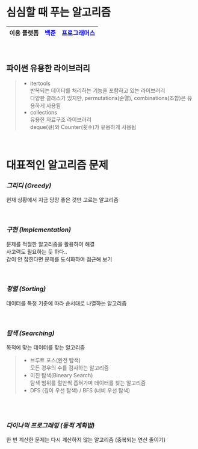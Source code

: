 # 심심할 때 푸는 알고리즘

| 이용 플랫폼  |<span style="color:blue">백준</span>| <span style="color:blue">프로그래머스</span> |
| ------ | ------------ | ----------- |
<br />

## 파이썬 유용한 라이브러리
> * itertools <br />
반복되는 데이터를 처리하는 기능을 포함하고 있는 라이브러리 <br />
다양한 클래스가 있지만, permutations(순열), combinations(조합)은 유용하게 사용됨
> * collections <br />
유용한 자료구조 라이브러리 <br />
deque(큐)와 Counter(횟수)가 유용하게 사용됨

<br />

# 대표적인 알고리즘 문제
### ***그리디 (Greedy)***
현재 상황에서 지금 당장 좋은 것만 고르는 알고리즘
<br />
<br />
<br />
### ***구현 (Implementation)***
문제를 적절한 알고리즘을 활용하여 해결 <br />
사고력도 필요하는 듯 하다.. <br />
감이 안 잡힌다면 문제를 도식화하여 접근해 보기
<br />
<br />
<br />
### ***정렬 (Sorting)***
데이터를 특정 기준에 따라 순서대로 나열하는 알고리즘
<br />
<br />
<br />
### ***탐색 (Searching)***
목적에 맞는 데이터를 찾는 알고리즘

> * 브루트 포스(완전 탐색) <br />
모든 경우의 수를 검사하는 알고리즘
> * 이진 탐색(Bineary Search) <br />
탐색 범위를 절반씩 좁혀가며 데이터를 찾는 알고리즘
> * DFS (깊이 우선 탐색) / BFS (너비 우선 탐색)

<br />
<br />

### ***다이나믹 프로그래밍 (동적 계획법)***
한 번 계산한 문제는 다시 계산하지 않는 알고리즘 (중복되는 연산 줄이기) <br />
